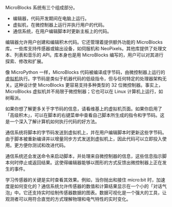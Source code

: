 MicroBlocks 系统有三个组成部分。

- 编辑器，代码开发期间在电脑上运行。
- 虚拟机，在微控制器上运行并执行用户的代码。
- 通信系统，在用户编辑脚本时更新主板上的代码。

编辑器允许用户创建和编辑积木代码。它还管理着提供额外功能的 MicroBlocks 库。一些库支持传感器或输出设备，如伺服机和 NeoPixels。其他库提供了处理文本、列表和音乐的 API。库本身也是用 MicroBlocks 编写的，用户可以对其进行探索、修改和扩展。

像 MicroPython 一样，MicroBlocks 代码被编译成字节码，由微控制器上运行的[虚拟机](https://wiki.microblocks.fun/virtual_machine)执行。字节码是类似于机器代码的低级指令，但与任何特定的处理器架构无关。这种设计使 MicroBlocks 更容易支持多种类型的 32 位微控制器。事实上，MicroBlocks 虚拟机并不局限于微控制器；它也可以在 Linux 计算机上运行，如树莓派。

如果你想了解更多关于字节码的信息，请看维基上的虚拟机页面。如果你启用了「高级积木」，可以在脚本的右键菜单中查看自己脚本所生成的指令和字节码。这是一个深入了解计算机如何执行代码的好方法。

通信系统将脚本的字节码发送到虚拟机上，并在用户编辑脚本时更新这些字节码。由于脚本被重新编译并以增量同步方式发送到虚拟机上，因此代码可以立即投入使用。更方便你测试和改进代码。

通信系统还会发送命令来启动脚本，并处理来自微控制器的信息，这些信息指示脚本何时停止或返回结果。这使得编辑器能够以图形的方式反馈出微控制器上正在发生的事件。

学习传感器的关键是实时查看其效果。例如，当你抛出和接住 micro:bit 时，加速度是如何变化的？通信系统允许传感器的数值和计算结果显示在一个小的「对话气泡」中。它还支持实时绘制传感器数据的图表。数据可视化是一个强大的工具，让观测者可以用符合直觉的方式理解物理和电气特性的实时变化。
